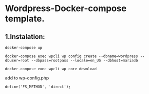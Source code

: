 # Wordpress-Docker-compose template.


## 1.Instalation:
```shell
docker-compose up
```
```shell
docker-compose exec wpcli wp config create --dbname=wordpress --dbuser=root --dbpass=rootpass --locale=en_US --dbhost=mariadb
```
```shell
docker-compose exec wpcli wp core download
```


add to wp-config.php
```
define('FS_METHOD', 'direct');
```